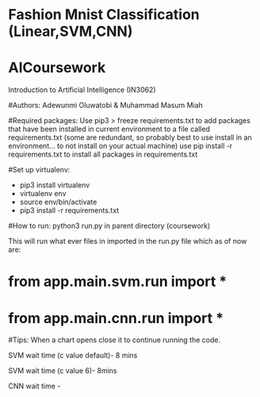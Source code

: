 # Fashion Mnist Classification (Linear,SVM,CNN)
# AICoursework
Introduction to Artificial Intelligence (IN3062)

#Authors:
Adewunmi Oluwatobi & Muhammad Masum Miah

#Required packages:
Use pip3 > freeze requirements.txt to add packages that have been installed in current environment to a file called requirements.txt (some are redundant, so probably best to use install in an environment... to not install on your actual machine)
use pip install -r requirements.txt to install all packages in requirements.txt

#Set up virtualenv:
- pip3 install virtualenv
- virtualenv env
- source env/bin/activate
- pip3 install -r requirements.txt

#How to run:
python3 run.py in parent directory (coursework)

This will run what ever files in imported in the run.py file which as of now are:
# from app.main.svm.run import *
# from app.main.cnn.run import *


#Tips:
When a chart opens close it to continue running the code.

SVM wait time (c value default)- 8 mins

SVM wait time (c value 6)- 8mins

CNN wait time -

